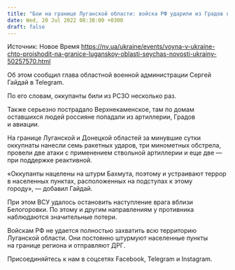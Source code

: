 ```yaml
---
title: "Бои на границе Луганской области: войска РФ ударили из Градов по Белогоровке — Гайдай"
date: Wed, 20 Jul 2022 08:38:00 +0300
draft: false
---
```

Источник: Новое Время https://nv.ua/ukraine/events/voyna-v-ukraine-chto-proishodit-na-granice-luganskoy-oblasti-seychas-novosti-ukrainy-50257570.html


 Об этом сообщил глава областной военной администрации Сергей Гайдай в Telegram.

По его словам, оккупанты били из РСЗО несколько раз.

Также серьезно пострадало Верхнекаменское, там по домам оставшихся людей россияне попадали из артиллерии, Градов и авиации.

На границе Луганской и Донецкой областей за минувшие сутки оккупнаты нанесли семь ракетных ударов, три минометных обстрела, провели две атаки с применением ствольной артиллерии и еще две — при поддержке реактивной.

«Оккупанты нацелены на штурм Бахмута, поэтому и устраивают террор в населенных пунктах, расположенных на подступах к этому городу», — добавил Гайдай.

При этом ВСУ удалось остановить наступление врага вблизи Белогоровки. По этому и другим направлениям у противника наблюдаются значительные потери.

Войскам РФ не удается полностью захватить всю территорию Луганской области. Они постоянно штурмуют населенные пункты на границе региона и отправляют ДРГ.

Присоединяйтесь к нам в соцсетях Facebook, Telegram и Instagram.

